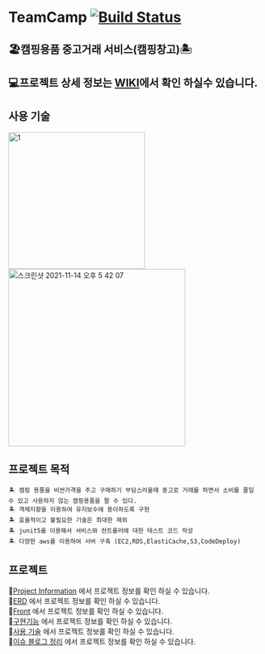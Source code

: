 # TeamCamp [![Build Status](https://app.travis-ci.com/ryudongjae/CampShare.svg?branch=master)](https://app.travis-ci.com/CampShare/TeamCamp)
🏖캠핑용품 중고거래 서비스(캠핑창고)🏝  
---
💻프로젝트 상세 정보는 [WIKI](https://github.com/TEAM-124/TeamCamp/wiki)에서 확인 하실수 있습니다.
---
사용 기술 
---
<img width="270" alt="1" src="https://user-images.githubusercontent.com/73993220/137522501-cd3428ec-6aca-4b8c-ac6a-233190c2ad3d.png">
<img width="350" alt="스크린샷 2021-11-14 오후 5 42 07" src="https://user-images.githubusercontent.com/73993220/141673977-961668fb-65f7-45cb-a46f-43a6a75db62b.png">


프로젝트 목적 
---
    🏝 캠핑 용품을 비싼가격을 주고 구매하기 부담스러울때 중고로 거래를 하면서 소비를 줄일 수 있고 사용하지 않는 캠핑용품을 팔 수 있다. 
    🏝 객체지향을 이용하여 유지보수에 용이하도록 구현 
    🏝 효율적이고 불필요한 기술은 최대한 제외
    🏝 junit5를 이용해서 서비스와 컨트롤러에 대한 테스트 코드 작성 
    🏝 다양한 aws를 이용하여 서버 구축 (EC2,RDS,ElastiCache,S3,CodeDeploy)
    
프로젝트  
---
📁[Project Information](https://github.com/TEAM-124/TeamCamp/wiki/Project-Information) 에서 프로젝트 정보를 확인 하실 수 있습니다.  
📁[ERD](https://github.com/TEAM-124/TeamCamp/wiki/ERD) 에서 프로젝트 정보를 확인 하실 수 있습니다.  
📁[Front](https://github.com/TEAM-124/TeamCamp/wiki/Prototype) 에서 프로젝트 정보를 확인 하실 수 있습니다.  
📁[구현기능](https://github.com/TEAM-124/TeamCamp/wiki/Feat.구현기능) 에서 프로젝트 정보를 확인 하실 수 있습니다.  
📁[사용 기술](https://github.com/TEAM-124/TeamCamp/wiki/UseTechnology) 에서 프로젝트 정보를 확인 하실 수 있습니다.  
📁[이슈 블로그 정리](https://github.com/CampShare/TeamCamp/wiki/Issue) 에서 프로젝트 정보를 확인 하실 수 있습니다.  
